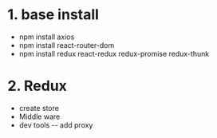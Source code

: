 # 1. base install
- npm install axios
- npm install react-router-dom
- npm install redux react-redux redux-promise redux-thunk 



# 2. Redux
- create store
- Middle ware
- dev tools
-- add proxy 